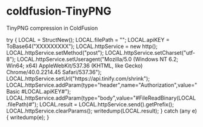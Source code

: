# coldfusion-TinyPNG
TinyPNG compression in ColdFusion

<cfscript>
	try {
		LOCAL = StructNew();
		LOCAL.filePath = "";
		LOCAL.apiKEY = ToBase64("XXXXXXXXX");
		LOCAL.httpService = new http();
		LOCAL.httpService.setMethod("post");
		LOCAL.httpService.setCharset("utf-8");
		LOCAL.httpService.setUseragent("Mozilla/5.0 (Windows NT 6.2; Win64; x64) AppleWebKit/537.36 (KHTML, like Gecko) Chrome/40.0.2214.45 Safari/537.36");
		LOCAL.httpService.setUrl("https://api.tinify.com/shrink");
		LOCAL.httpService.addParam(type="header",name="Authorization",value="Basic #LOCAL.apiKEY#");
		LOCAL.httpService.addParam(type="body",value="#FileReadBinary(LOCAL.filePath)#");
		LOCAL.result = LOCAL.httpService.send().getPrefix();
		LOCAL.httpService.clearParams();
		writedump(LOCAL.result);
	} catch (any e) {
		writedump(e);
	}
</cfscript>
